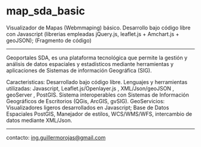 # map_sda_basic
Visualizador de Mapas (Webmmaping) básico. Desarrollo bajo código libre con Javascript (librerias empleadas jQuery.js, leaflet.js + Amchart.js + geoJSON);
(Fragmento de código)
***************************************************************************************
Geoportales SDA, es una plataforma tecnológica que permite la gestión y análisis de datos espaciales y estadísticos mediante herramientas y aplicaciones de Sistemas de información Geográfica (SIG).

Caracteristicas:
Desarrollado bajo código libre.
Lenguajes y herramientas utilizadas: Javascript, Leaflet.js/Openlayer.js , XML/Json/geoJSON , geoServer , PostGIS.
Sistema interoperables con Sistemas de Información Geográficos de Escritorios (QGis, ArcGIS, gvSIG).
GeoServicios: Visualizadores ligeros desarrollados en Javascript; Base de Datos Espaciales PostGIS, Manejador de estilos, WCS/WMS/WFS, intercambio de datos mediante XML/Json.
***************************************************************************************
contacto: ing.guillermorojas@gmail.com
